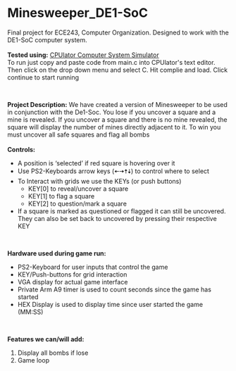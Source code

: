 # Minesweeper_DE1-SoC
Final project for ECE243, Computer Organization. Designed to work with the DE1-SoC computer system. <br>
<br>
**Tested using:** [CPUlator Computer System Simulator](https://cpulator.01xz.net/?sys=arm-de1soc)
<br>To run just copy and paste code from main.c into CPUlator's text editor. Then click on the drop down menu and select C. Hit complie and load. Click continue to start running


<br>

**Project Description:**
We have created a version of Minesweeper to be used in conjunction with the De1-Soc. You lose if you uncover a square and a mine is revealed. If you uncover a square and there is no mine revealed, the square will display the number of mines directly adjacent to it. To win you must uncover all safe squares and flag all bombs
<br>
<br>
**Controls:**

*   A position is ‘selected’ if red square is hovering over it
*   Use PS2-Keyboards arrow keys (🠄🠆🠅🠇) to control where to select
*   To Interact with grids we use the KEYs (or push buttons)
    *   KEY[0] to reveal/uncover a square
    *   KEY[1] to flag a square
    *   KEY[2] to question/mark a square
*   If a square is marked as questioned or flagged it can still be uncovered. They can also be set back to uncovered by pressing their respective KEY

<br>

**Hardware used during game run:**
*   PS2-Keyboard for user inputs that control the game 
*   KEY/Push-buttons for grid interaction 
*   VGA display for actual game interface
*   Private Arm A9 timer is used to count seconds since the game has started
*   HEX Display is used to display time since user started the game (MM:SS)

<br>

**Features we can/will add:**
1. Display all bombs if lose
2. Game loop

